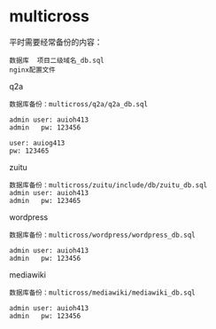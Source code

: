 multicross
==========

平时需要经常备份的内容：

	数据库  项目二级域名_db.sql
	nginx配置文件

q2a

	数据库备份：multicross/q2a/q2a_db.sql

	admin user: auioh413
	admin   pw: 123456

	user: auiog413
 	pw: 123465

zuitu

	数据库备份：multicross/zuitu/include/db/zuitu_db.sql 
	admin user: auioh413
	admin   pw: 123465

wordpress

	数据库备份：multicross/wordpress/wordpress_db.sql

	admin user: auioh413
	admin   pw: 123456

mediawiki

	数据库备份：multicross/mediawiki/mediawiki_db.sql

	admin user: auioh413
	admin   pw: 123456
